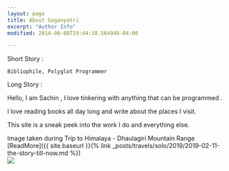 ```yaml
---
layout: page
title: About Gaganyatri
excerpt: "Author Info"
modified: 2014-08-08T19:44:38.564948-04:00

---
```

Short Story :

    Bibliophile, Polyglot Programmer

Long Story :

Hello,  I am Sachin , I love tinkering with anything that can be programmed .

I love reading books all day long and write about the places I visit.

This site is a sneak peek into the work I do and everything else.

Image taken during Trip to Himalaya - Dhaulagiri Mountain Range [ReadMore]({{ site.baseurl }}{% link _posts/travels/solo/2019/2019-02-11-the-story-till-now.md %})
<br>
<img src="https://res.cloudinary.com/websachinshetty/image/upload/v1538374035/myblog/site/aboutimage.jpg" >